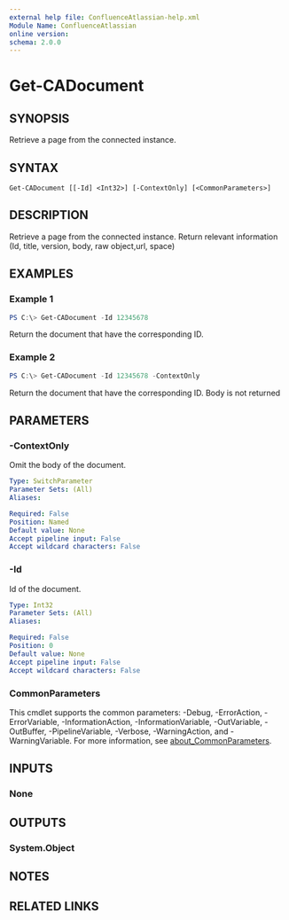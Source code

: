 ```yaml
---
external help file: ConfluenceAtlassian-help.xml
Module Name: ConfluenceAtlassian
online version:
schema: 2.0.0
---
```


# Get-CADocument

## SYNOPSIS
Retrieve a page from the connected instance.

## SYNTAX

```
Get-CADocument [[-Id] <Int32>] [-ContextOnly] [<CommonParameters>]
```

## DESCRIPTION
Retrieve a page from the connected instance.
 Return relevant information (Id, title, version, body, raw object,url, space)

## EXAMPLES

### Example 1
```powershell
PS C:\> Get-CADocument -Id 12345678 
```

Return the document that have the corresponding ID.


### Example 2
```powershell
PS C:\> Get-CADocument -Id 12345678 -ContextOnly
```

Return the document that have the corresponding ID. Body is not returned

## PARAMETERS

### -ContextOnly
Omit the body of the document.

```yaml
Type: SwitchParameter
Parameter Sets: (All)
Aliases:

Required: False
Position: Named
Default value: None
Accept pipeline input: False
Accept wildcard characters: False
```

### -Id
Id of the document.

```yaml
Type: Int32
Parameter Sets: (All)
Aliases:

Required: False
Position: 0
Default value: None
Accept pipeline input: False
Accept wildcard characters: False
```

### CommonParameters
This cmdlet supports the common parameters: -Debug, -ErrorAction, -ErrorVariable, -InformationAction, -InformationVariable, -OutVariable, -OutBuffer, -PipelineVariable, -Verbose, -WarningAction, and -WarningVariable. For more information, see [about_CommonParameters](http://go.microsoft.com/fwlink/?LinkID=113216).

## INPUTS

### None

## OUTPUTS

### System.Object
## NOTES

## RELATED LINKS
